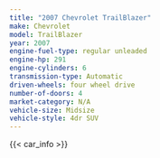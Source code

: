 ```yaml
---
title: "2007 Chevrolet TrailBlazer"
make: Chevrolet
model: TrailBlazer
year: 2007
engine-fuel-type: regular unleaded
engine-hp: 291
engine-cylinders: 6
transmission-type: Automatic
driven-wheels: four wheel drive
number-of-doors: 4
market-category: N/A
vehicle-size: Midsize
vehicle-style: 4dr SUV
---
```


{{< car_info >}}
